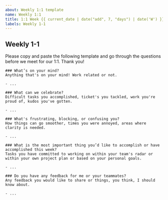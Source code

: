 ```yaml
---
about: Weekly 1:1 template
name: Weekly 1:1
title: 1:1 Week {{ current_date | date("add", 7, "days") | date('W') }} - {{ current_date | date("add", 7, "days") | date('ddd, MMM Do YYYY') }}
labels: Weekly 1-1
---
```


## Weekly 1-1

Please copy and paste the following template and go through the questions before we meet for our 1:1. Thank you!

```
### What’s on your mind?
Anything that's on your mind! Work related or not.

- ...

### What can we celebrate?
Difficult tasks you accomplished, ticket's you tackled, work you're proud of, kudos you've gotten.

- ...

### What's frustrating, blocking, or confusing you?
How things can go smoother, times you were annoyed, areas where clarity is needed.

- ...

### What is the most important thing you’d like to accomplish or have accomplished this week?
Tasks you have committed to working on within your team's radar or within your own project plan or based on your personal goals.

- ...

### Do you have any feedback for me or your teammates?
Any feedback you would like to share or things, you think, I should know about.

- ...
```
